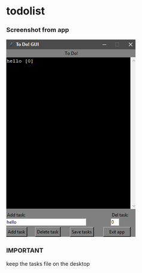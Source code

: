 # todolist

### Screenshot from app
![](image.png)

### IMPORTANT 
keep the tasks file on the desktop
